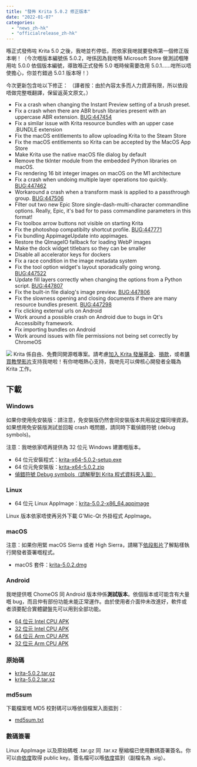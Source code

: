 ```yaml
---
title: "發佈 Krita 5.0.2 修正版本"
date: "2022-01-07"
categories: 
  - "news_zh-hk"
  - "officialrelease_zh-hk"
---
```


喺正式發佈咗 Krita 5.0 之後，我哋並冇停低，而依家我哋就要發佈第一個修正版本喇！（今次嘅版本編號係 5.0.2，咁係因為我哋喺 Microsoft Store 做測試嗰陣用咗 5.0.0 依個版本編號，導致喺正式發佈 5.0 嘅時候需要改用 5.0.1……咁所以唔使擔心，你並冇錯過 5.0.1 版本呀！）

今次更新包含咗以下修正： （譯者按：由於內容太多而人力資源有限，所以依段唔做完整嘅翻譯，保留返英文原文。）

- Fix a crash when changing the Instant Preview setting of a brush preset.
- Fix a crash when there are ABR brush libraries present with an uppercase ABR extension. [BUG:447454](https://bugs.kde.org/show_bug.cgi?id=447454)
- Fix a similar issue with Krita resource bundles with an upper case .BUNDLE extension
- Fix the macOS entitlements to allow uploading Krita to the Steam Store
- Fix the macOS entitlements so Krita can be accepted by the MacOS App Store
- Make Krita use the native macOS file dialog by default
- Remove the tkInter module from the embedded Python libraries on macOS.
- Fix rendering 16 bit integer images on macOS on the M1 architecture
- Fix a crash when undoing multiple layer operations too quickly. [BUG:447462](https://bugs.kde.org/show_bug.cgi?id=447462)
- Workaround a crash when a transform mask is applied to a passthrough group. [BUG:447506](https://bugs.kde.org/show_bug.cgi?id=447506)
- Filter out two new Epic Store single-dash-multi-character commandline options. Really, Epic, it's bad for to pass commandline parameters in this format!
- Fix toolbox arrow buttons not visible on starting Krita
- Fix the photoshop compatibilty shortcut profile. [BUG:447771](https://bugs.kde.org/show_bug.cgi?id=447771)
- Fix bundling AppimageUpdate into appimages.
- Restore the QImageIO fallback for loading WebP images
- Make the dock widget titlebars so they can be smaller
- Disable all accelerator keys for dockers
- Fix a race condition in the image metadata system
- Fix the tool option widget's layout sporadically going wrong. [BUG:447522](https://bugs.kde.org/show_bug.cgi?id=447522)
- Update fill layers correctly when changing the options from a Python script. [BUG:447807](https://bugs.kde.org/show_bug.cgi?id=447807)
- Fix the built-in file dialog's image preview. [BUG:447806](https://bugs.kde.org/show_bug.cgi?id=447806)
- Fix the slowness opening and closing documents if there are many resource bundles present. [BUG:447298](https://bugs.kde.org/show_bug.cgi?id=447298)
- Fix clicking external urls on Android
- Work around a possible crash on Android due to bugs in Qt's Accessibilty framework.
- Fix importing bundles on Android
- Work around issues with file permissions not being set correctly by ChromeOS

![](/images/posts/2022/2021-11-16_kiki-piggy-bank_krita5.png) Krita 係自由、免費同開源嘅專案。請考慮[加入 Krita 發展基金](https://fund.krita.org/)、[損款](https://krita.org/en/support-us/donations/)，或者[購買教學影片](https://krita.org/en/shop/)支持我哋啦！有你哋嘅熱心支持，我哋先可以俾核心開發者全職為 Krita 工作。

## 下載

### Windows

如果你使用免安裝版：請注意，免安裝版仍然會同安裝版本共用設定檔同埋資源。如果想用免安裝版測試並回報 crash 嘅問題，請同時下載偵錯符號 (debug symbols)。

注意：我哋依家唔再提供為 32 位元 Windows 建置嘅版本。

- 64 位元安裝程式：[krita-x64-5.0.2-setup.exe](https://download.kde.org/stable/krita/5.0.2/krita-x64-5.0.2-setup.exe)
- 64 位元免安裝版：[krita-x64-5.0.2.zip](https://download.kde.org/stable/krita/5.0.2/krita-x64-5.0.2.zip)
- [偵錯符號 Debug symbols（請解壓到 Krita 程式資料夾入面）](https://download.kde.org/stable/krita/5.0.2/krita-x64-5.0.2-dbg.zip)

### Linux

- 64 位元 Linux AppImage：[krita-5.0.2-x86\_64.appimage](https://download.kde.org/stable/krita/5.0.2/krita-5.0.2-x86_64.appimage)

Linux 版本依家唔使再另外下載 G'Mic-Qt 外掛程式 AppImage。

### macOS

注意：如果你用緊 macOS Sierra 或者 High Sierra，請睇下[依段影片](https://www.youtube.com/watch?v=3py0kgq95Hk)了解點樣執行開發者簽署嘅程式。

- macOS 套件：[krita-5.0.2.dmg](https://download.kde.org/stable/krita/5.0.2/krita-5.0.2.dmg)

### Android

我哋提供嘅 ChomeOS 同 Android 版本仲係**測試版本**。依個版本或可能含有大量嘅 bug，而且仲有部份功能未能正常運作。由於使用者介面仲未改進好，軟件或者須要配合實體鍵盤先可以用到全部功能。

- [64 位元 Intel CPU APK](https://download.kde.org/stable/krita/5.0.2/krita-x86_64-5.0.2-release-signed.apk)
- [32 位元 Intel CPU APK](https://download.kde.org/stable/krita/5.0.2/krita-x86-5.0.2-release-signed.apk)
- [64 位元 Arm CPU APK](https://download.kde.org/stable/krita/5.0.2/krita-arm64-v8a-5.0.2-release-signed.apk)
- [32 位元 Arm CPU APK](https://download.kde.org/stable/krita/5.0.2/krita-armeabi-v7a-5.0.2-release-signed.apk)

### 原始碼

- [krita-5.0.2.tar.gz](https://download.kde.org/stable/krita/5.0.2/krita-5.0.2.tar.gz)
- [krita-5.0.2.tar.xz](https://download.kde.org/stable/krita/5.0.2/krita-5.0.2.tar.xz)

### md5sum

下載檔案嘅 MD5 校對碼可以喺依個檔案入面揾到：

- [md5sum.txt](https://download.kde.org/stable/krita/5.0.2/md5sum.txt)

### 數碼簽署

Linux AppImage 以及原始碼嘅 .tar.gz 同 .tar.xz 壓縮檔已使用數碼簽署簽名。你可以由[依度](https://files.kde.org/krita/4DA79EDA231C852B)取得 public key。簽名檔可以喺[依度](https://download.kde.org/stable/krita/5.0.2/)揾到（副檔名為 .sig）。
